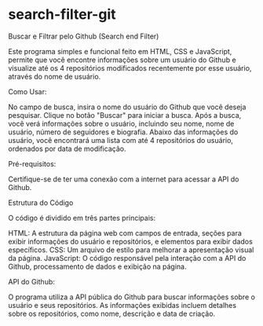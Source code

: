 # search-filter-git

Buscar e Filtrar pelo Github (Search end Filter)

Este programa simples e funcional feito em HTML, CSS e JavaScript, permite que você encontre informações sobre um usuário do Github e visualize até os 4 repositórios modificados recentemente por esse usuário, através do nome de usuário.

Como Usar:

No campo de busca, insira o nome do usuário do Github que você deseja pesquisar.
Clique no botão "Buscar" para iniciar a busca.
Após a busca, você verá informações sobre o usuário, incluindo seu nome, nome de usuário, número de seguidores e biografia.
Abaixo das informações do usuário, você encontrará uma lista com até 4 repositórios do usuário, ordenados por data de modificação.

Pré-requisitos:

Certifique-se de ter uma conexão com a internet para acessar a API do Github.

Estrutura do Código

O código é dividido em três partes principais:

HTML: A estrutura da página web com campos de entrada, seções para exibir informações do usuário e repositórios, e elementos para exibir dados específicos.
CSS: Um arquivo de estilo para melhorar a apresentação visual da página.
JavaScript: O código responsável pela interação com a API do Github, processamento de dados e exibição na página.

API do Github:

O programa utiliza a API pública do Github para buscar informações sobre o usuário e seus repositórios. As informações exibidas incluem detalhes sobre os repositórios, como nome, descrição e data de criação.
